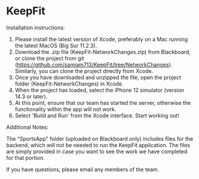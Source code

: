 # KeepFit

Installation instructions:

1. Please install the latest version of Xcode, preferably on a Mac running the latest MacOS (Big Sur 11.2.3).
2. Download the .zip file (KeepFit-NetworkChanges.zip) from Blackboard, or clone the project from git
   (https://github.com/samiam713/KeepFit/tree/NetworkChanges). Similarly, you can clone the project directly from Xcode.
3. Once you have downloaded and unzipped the file, open the project folder (KeepFit-NetworkChanges) in Xcode.
4. When the project has loaded, select the iPhone 12 simulator (version 14.3 or later).
5. At this point, ensure that our team has started the server, otherwise the functionality within the app will not work.
6. Select 'Build and Run' from the Xcode interface. Start working out!

Additional Notes:

The "SportsApp" folder (uploaded on Blackboard only) includes files for the backend, which will not be needed to run the KeepFit application. The files are simply provided in case you want to see the work we have completed for that portion.

If you have questions, please email any members of the team.
